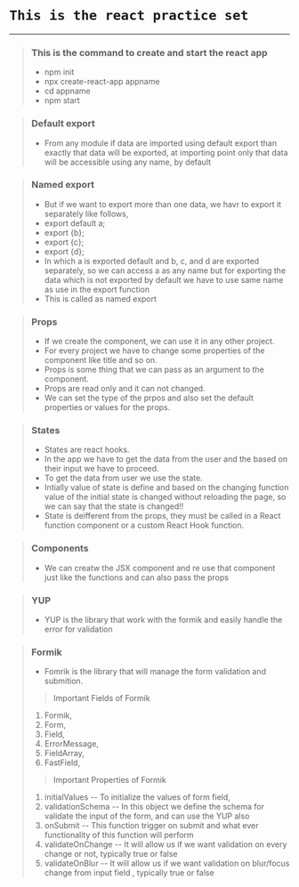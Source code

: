 # `This is the react practice set`

---

<!-- This is the command to create and start the react app -->

> ### This is the command to create and start the react app
> - npm init
> - npx create-react-app appname
> - cd appname
> - npm start

<!-- Default export -->

> ### Default export
> - From any module if data are imported using default export than exactly that data will be exported, at importing point only that data will be accessible using any name, by default

<!-- Named export -->

> ### Named export
> - But if we want to export more than one data, we havr to export it separately like follows,
>  - export default a;
>  - export {b};
>  - export {c};
>  - export {d};
> - In which a is exported default and b, c, and d are exported separately, so we can access a as any name but for exporting the data which is not exported by default we have to use same name as use in the export function
> - This is called as named export

<!-- Props -->

> ### Props
> - If we create the component, we can use it in any other project.
> - For every project we have to change some properties of the component like title and so on.
> - Props is some thing that we can pass as an argument to the component.
> - Props are read only and it can not changed.
> - We can set the type of the prpos and also set the default properties or values for the props.

<!-- States -->

> ### States
> - States are react hooks.
> - In the app we have to get the data from the user and the based on their input we have to proceed.
> - To get the data from user we use the state.
> - Intially value of state is define and based on the changing function value of the initial state is changed without reloading the page, so we can say that the state is changed!!
> - State is deifferent from the props, they must be called in a React function component or a custom React Hook function.

> ### Components
> - We can creatw the JSX component and re use that component just like the functions and can also pass the props

> ### YUP
> - YUP is the library that work with the formik and easily handle the error for validation

> ### Formik
> - Fomrik is the library that will manage the form validation and submition.
> > Important Fields of Formik
>  1. Formik,
>  2. Form,
>  3. Field,
>  4. ErrorMessage,
>  5. FieldArray,
>  6. FastField,
> > Important Properties of Formik
>  1. initialValues
>  -- To initialize the values of form field,
>  3. validationSchema
>  -- In this object we define the schema for validate the input of the form, and can use the YUP also
>  4. onSubmit
>  -- This function trigger on submit and what ever functionality of this function will perform
>  5. validateOnChange
>  -- It will allow us if we want validation on every change or not, typically true or false
>  6. validateOnBlur
>  -- It will allow us if we want validation on blur/focus change from input field , typically true or false
